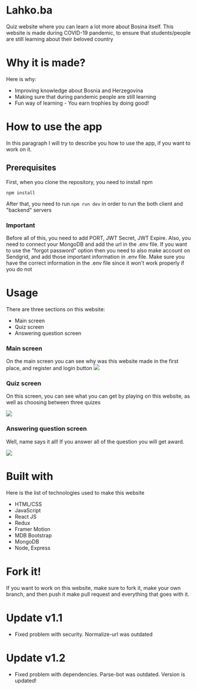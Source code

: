 # Lahko.ba
Quiz website where you can learn a lot more about Bosina itself. This website is made during COVID-19 pandemic, to ensure that students/people are still learning about their beloved country

# Why it is made?

Here is why: 
* Improving knowledge about Bosnia and Herzegovina
* Making sure that during pandemic people are still learning
* Fun way of learning - You earn trophies by doing good!

# How to use the app
In this paragraph I will try to describe you how to use the app, if you want to work on it.

## Prerequisites

First, when you clone the repository, you need to install npm

```npm install```

After that, you need to run ```npm run dev``` in order to run the both client and "backend" servers 

### Important

Before all of this, you need to add PORT, JWT Secret, JWT Expire. Also, you need to connect your MongoDB and add the url in the .env file. If you want to use the "forgot password" option
then you need to also make account on Sendgrid, and add those important information in .env file. Make sure you have the correct information in the .env file since it won't work properly if you do not

# Usage

There are three sections on this website:
* Main screen
* Quiz screen
* Answering question screen

### Main screen 

On the main screen you can see why was this website made in the first place, and register and login button
![](https://media.giphy.com/media/BplHPRyzeg8V5ewcgq/giphy.gif)


### Quiz screen
On this screen, you can see what you can get by playing on this website, as well as choosing between three quizes

![](https://media.giphy.com/media/hadGkvvjRfeXJ1Gdy5/giphy.gif)


### Answering question screen
Well, name says it all! If you answer all of the question you will get award.

![](https://media.giphy.com/media/uoer0Iw5PSCOqITHPd/giphy.gif)

# Built with

Here is the list of technologies used to make this website

* HTML/CSS
* JavaScript
* React JS
* Redux
* Framer Motion
* MDB Bootstrap
* MongoDB
* Node, Express

# Fork it!

If you want to work on this website, make sure to fork it, make your own branch, and then push it make pull request and everything that goes with it. 

# Update v1.1

* Fixed problem with security. Normalize-url was outdated

# Update v1.2

* Fixed problem with dependencies. Parse-bot was outdated. Version is updated!
